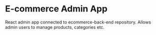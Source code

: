 # E-commerce Admin App

React admin app connected to ecommerce-back-end repository. Allows admin users to manage products, categories etc. 
